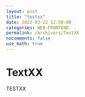 ```yaml
---
layout: post
title: "testxx"
date: 2022-03-22 12:50:00
categories: WEB-FRONTEND
permalink: /archivers/TestXX
nocomments: false
use_math: true
---
```


# TextXX

TESTXX
